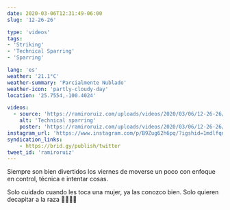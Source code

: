 ```yaml
---
date: 2020-03-06T12:31:49-06:00
slug: '12-26-26'

type: 'videos' 
tags:
- 'Striking'
- 'Technical Sparring'
- 'Sparring'

lang: 'es'
weather: '21.1°C'
weather-summary: 'Parcialmente Nublado'
weather-icon: 'partly-cloudy-day'
location: '25.7554,-100.4024'

videos:
  - source: 'https://ramiroruiz.com/uploads/videos/2020/03/06/12-26-26/technical-sparring.mp4'
    alt: 'Technical sparring'
    poster: 'https://ramiroruiz.com/uploads/videos/2020/03/06/12-26-26/poster.jpg'
instagram_url: 'https://www.instagram.com/p/B9Zug62h6pq/?igshid=1mdlfqnlwiwlo'
syndication_links:
    - https://brid.gy/publish/twitter
tweet_id: 'ramiroruiz'
---
```

Siempre son bien divertidos los viernes de moverse un poco con enfoque en control, técnica e intentar cosas. 

Solo cuidado cuando les toca una mujer, ya las conozco bien. Solo quieren decapitar a la raza 🙆🏻‍♂️😅 

   